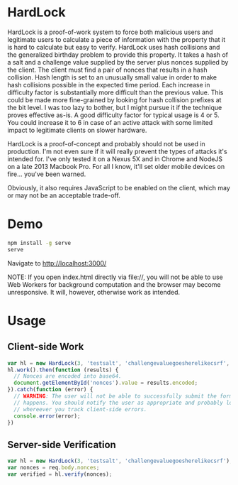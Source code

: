 # HardLock

HardLock is a proof-of-work system to force both malicious users and legitimate
users to calculate a piece of information with the property that it is hard to
calculate but easy to verify. HardLock uses hash collisions and the generalized
birthday problem to provide this property. It takes a hash of a salt and a
challenge value supplied by the server plus nonces supplied by the client. The
client must find a pair of nonces that results in a hash collision. Hash length
is set to an unusually small value in order to make hash collisions possible in
the expected time period. Each increase in difficulty factor is substantially
more difficult than the previous value. This could be made more fine-grained by
looking for hash collision prefixes at the bit level. I was too lazy to bother,
but I might pursue it if the technique proves effective as-is. A good difficulty
factor for typical usage is 4 or 5. You could increase it to 6 in case of an
active attack with some limited impact to legitimate clients on slower hardware.

HardLock is a proof-of-concept and probably should not be used in production.
I'm not even sure if it will really prevent the types of attacks it's intended
for. I've only tested it on a Nexus 5X and in Chrome and NodeJS on a
late 2013 Macbook Pro. For all I know, it'll set older mobile devices on fire...
you've been warned.

Obviously, it also requires JavaScript to be enabled on the client, which may or
may not be an acceptable trade-off.

# Demo

```bash
npm install -g serve
serve
```
Navigate to [http://localhost:3000/](http://localhost:3000/)

NOTE: If you open index.html directly via file://, you will not be able to use
Web Workers for background computation and the browser may become unresponsive.
It will, however, otherwise work as intended.

# Usage

## Client-side Work

```js
var hl = new HardLock(3, 'testsalt', 'challengevaluegoesherelikecsrf', './dist/hardlock.min.js');
hl.work().then(function (results) {
  // Nonces are encoded into base64.
  document.getElementById('nonces').value = results.encoded;
}).catch(function (error) {
  // WARNING: The user will not be able to successfully submit the form if this
  // happens. You should notify the user as appropriate and probably log this
  // whereever you track client-side errors.
  console.error(error);
})
```

## Server-side Verification

```js
var hl = new HardLock(3, 'testsalt', 'challengevaluegoesherelikecsrf');
var nonces = req.body.nonces;
var verified = hl.verify(nonces);
```
